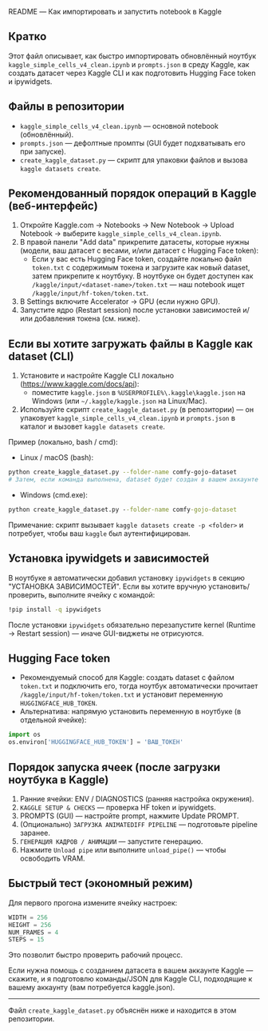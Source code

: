 README — Как импортировать и запустить notebook в Kaggle

Кратко
------
Этот файл описывает, как быстро импортировать обновлённый ноутбук `kaggle_simple_cells_v4_clean.ipynb` и `prompts.json` в среду Kaggle, как создать датасет через Kaggle CLI и как подготовить Hugging Face token и ipywidgets.

Файлы в репозитории
-------------------
- `kaggle_simple_cells_v4_clean.ipynb` — основной notebook (обновлённый). 
- `prompts.json` — дефолтные промпты (GUI будет подхватывать его при запуске).
- `create_kaggle_dataset.py` — скрипт для упаковки файлов и вызова `kaggle datasets create`.

Рекомендованный порядок операций в Kaggle (веб-интерфейс)
-------------------------------------------------------
1. Откройте Kaggle.com → Notebooks → New Notebook → Upload Notebook → выберите `kaggle_simple_cells_v4_clean.ipynb`.
2. В правой панели "Add data" прикрепите датасеты, которые нужны (модели, ваш датасет с весами, и/или датасет с Hugging Face token):
   - Если у вас есть Hugging Face token, создайте локально файл `token.txt` с содержимым токена и загрузите как новый dataset, затем прикрепите к ноутбуку. В ноутбуке он будет доступен как `/kaggle/input/<dataset-name>/token.txt` — наш notebook ищет `/kaggle/input/hf-token/token.txt`.
3. В Settings включите Accelerator → GPU (если нужно GPU).
4. Запустите ядро (Restart session) после установки зависимостей и/или добавления токена (см. ниже).

Если вы хотите загружать файлы в Kaggle как dataset (CLI)
--------------------------------------------------------
1) Установите и настройте Kaggle CLI локально (https://www.kaggle.com/docs/api):
   - поместите `kaggle.json` в `%USERPROFILE%\.kaggle\kaggle.json` на Windows (или `~/.kaggle/kaggle.json` на Linux/Mac).
2) Используйте скрипт `create_kaggle_dataset.py` (в репозитории) — он упаковует `kaggle_simple_cells_v4_clean.ipynb` и `prompts.json` в каталог и вызовет `kaggle datasets create`.

Пример (локально, bash / cmd):

- Linux / macOS (bash):
```bash
python create_kaggle_dataset.py --folder-name comfy-gojo-dataset
# Затем, если команда выполнена, dataset будет создан в вашем аккаунте
```

- Windows (cmd.exe):
```cmd
python create_kaggle_dataset.py --folder-name comfy-gojo-dataset
```

Примечание: скрипт вызывает `kaggle datasets create -p <folder>` и потребует, чтобы ваш `kaggle` был аутентифицирован.

Установка ipywidgets и зависимостей
----------------------------------
В ноутбуке я автоматически добавил установку `ipywidgets` в секцию "УСТАНОВКА ЗАВИСИМОСТЕЙ". Если вы хотите вручную установить/проверить, выполните ячейку с командой:

```bash
!pip install -q ipywidgets
```

После установки `ipywidgets` обязательно перезапустите kernel (Runtime → Restart session) — иначе GUI-виджеты не отрисуются.

Hugging Face token
------------------
- Рекомендуемый способ для Kaggle: создать dataset с файлом `token.txt` и подключить его, тогда ноутбук автоматически прочитает `/kaggle/input/hf-token/token.txt` и установит переменную `HUGGINGFACE_HUB_TOKEN`.
- Альтернатива: напрямую установить переменную в ноутбуке (в отдельной ячейке):

```python
import os
os.environ['HUGGINGFACE_HUB_TOKEN'] = 'ВАШ_ТОКЕН'
```

Порядок запуска ячеек (после загрузки ноутбука в Kaggle)
------------------------------------------------------
1. Ранние ячейки: ENV / DIAGNOSTICS (ранняя настройка окружения).  
2. `KAGGLE SETUP & CHECKS` — проверка HF token и ipywidgets.  
3. PROMPTS (GUI) — настройте prompt, нажмите Update PROMPT.  
4. (Опционально) `ЗАГРУЗКА ANIMATEDIFF PIPELINE` — подготовьте pipeline заранее.  
5. `ГЕНЕРАЦИЯ КАДРОВ / АНИМАЦИИ` — запустите генерацию.  
6. Нажмите `Unload pipe` или выполните `unload_pipe()` — чтобы освободить VRAM.

Быстрый тест (экономный режим)
------------------------------
Для первого прогона измените ячейку настроек:
```python
WIDTH = 256
HEIGHT = 256
NUM_FRAMES = 4
STEPS = 15
```
Это позволит быстро проверить рабочий процесс.

Если нужна помощь с созданием датасета в вашем аккаунте Kaggle — скажите, и я подготовлю команды/JSON для Kaggle CLI, подходящие к вашему аккаунту (вам потребуется kaggle.json).

---
Файл `create_kaggle_dataset.py` объяснён ниже и находится в этом репозитории.


